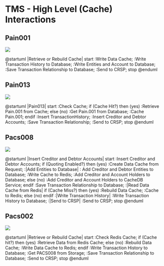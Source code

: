 <!-- SPDX-License-Identifier: Apache-2.0 -->

# TMS - High Level (Cache) Interactions

## Pain001

![](../../images/high_level_pain001.png)

@startuml
|Retrieve or Rebuild Cache|
start
:Write Data Cache;
:Write Transaction History to Database;
:Write Entities and Account to Database;
:Save Transaction Relationship to Database;
:Send to CRSP;
stop
@enduml

## Pain013

![](../../images/High_Level_Pain013_cache_interactions.png)

@startuml
|Pain013|
start
:Check Cache;
if (Cache Hit?) then (yes)
  :Retrieve Pain.001 from Cache;
else (no)
  :Get Pain.001 from Database;
  :Cache Pain.001;
endif
:Insert TransactionHistory;
:Insert Creditor and Debtor Accounts;
:Save Transaction Relationship;
:Send to CRSP;
stop
@enduml

## Pacs008

![](../../images/high_level_cache_interactions_pacs008.png)

@startuml
|Insert Creditor and Debtor Accounts|
start
:Insert Creditor and Debtor Accounts;
if (Quoting Enabled?) then (yes)
  :Create Data Cache from Request;
  :|Add Entities to Database|
  : Add Creditor and Debtor Entities to Database;
  :Write Cache to Redis;
  :Add Creditor and Account Holders to Database;
else (no)
  :Add Creditor and Account Holders to CacheDB Service;
endif
:Save Transaction Relationship to Database;
:|Read Data Cache from Redis|
if (Cache Miss?) then (yes)
  :Rebuild Data Cache;
  :Cache to Redis;
else (no)
endif
:|Write Transaction History|
:Write Transaction History to Database;
:|Send to CRSP|
:Send to CRSP;
stop
@enduml

## Pacs002

![](../../images/high_level_pacs_002_cache_interactions.png)

@startuml
|Retrieve or Rebuild Cache|
start
:Check Redis Cache;
if (Cache hit?) then (yes)
  :Retrieve Data from Redis Cache;
else (no)
  :Rebuild Data Cache;
  :Write Data Cache to Redis;
endif
:Write Transaction History to Database;
:Get PACS008 from Storage;
:Save Transaction Relationship to Database;
:Send to CRSP;
stop
@enduml
